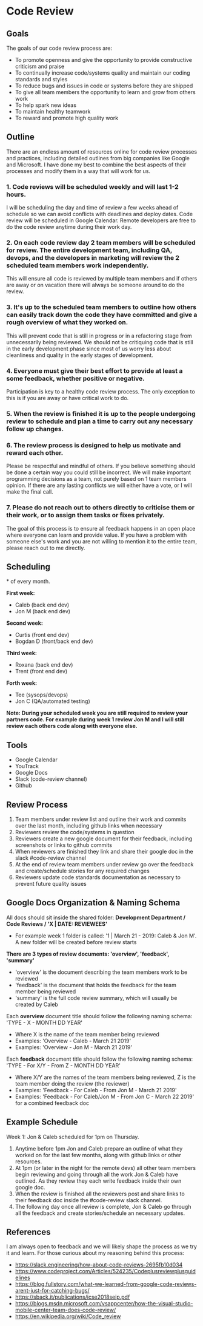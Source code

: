 # Code Review

## Goals

The goals of our code review process are:

- To promote openness and give the opportunity to provide constructive criticism and praise
- To continually increase code/systems quality and maintain our coding standards and styles
- To reduce bugs and issues in code or systems before they are shipped
- To give all team members the opportunity to learn and grow from others work
- To help spark new ideas
- To maintain healthy teamwork
- To reward and promote high quality work

## Outline

There are an endless amount of resources online for code review processes and practices, including detailed outlines from big companies like Google and Microsoft. I have done my best to combine the best aspects of their processes and modify them in a way that will work for us.

### 1. Code reviews will be scheduled weekly and will last 1-2 hours.

I will be scheduling the day and time of review a few weeks ahead of schedule so we can avoid conflicts with deadlines and deploy dates. Code review will be scheduled in Google Calendar. Remote developers are free to do the code review anytime during their work day.

### 2. On each code review day 2 team members will be scheduled for review. The entire development team, including QA, devops, and the developers in marketing will review the 2 scheduled team members work independently.

This will ensure all code is reviewed by multiple team members and if others are away or on vacation there will always be someone around to do the review.

### 3. It's up to the scheduled team members to outline how others can easily track down the code they have committed and give a rough overview of what they worked on.

This will prevent code that is still in progress or in a refactoring stage from unnecessarily being reviewed. We should not be critiquing code that is still in the early development phase since most of us worry less about cleanliness and quality in the early stages of development.

### 4. Everyone must give their best effort to provide at least a some feedback, whether positive or negative.

Participation is key to a healthy code review process. The only exception to this is if you are away or have critical work to do.

### 5. When the review is finished it is up to the people undergoing review to schedule and plan a time to carry out any necessary follow up changes.

### 6. The review process is designed to help us motivate and reward each other.

Please be respectful and mindful of others. If you believe something should be done a certain way you could still be incorrect. We will make important programming decisions as a team, not purely based on 1 team members opinion. If there are any lasting conflicts we will either have a vote, or I will make the final call.

### 7. Please do not reach out to others directly to criticise them or their work, or to assign them tasks or fixes privately.

The goal of this process is to ensure all feedback happens in an open place where everyone can learn and provide value. If you have a problem with someone else's work and you are not willing to mention it to the entire team, please reach out to me directly.

## Scheduling

\* of every month.

**First week:**
- Caleb (back end dev)
- Jon M (back end dev)

**Second week:**
- Curtis (front end dev)
- Bogdan D (front/back end dev)

**Third week:**
- Roxana (back end dev)
- Trent (front end dev)

**Forth week:**
- Tee (sysops/devops)
- Jon C (QA/automated testing)

**Note: During your scheduled week you are still required to review your partners code. For example during week 1 review Jon M and I will still review each others code along with everyone else.**

## Tools

- Google Calendar
- YouTrack
- Google Docs
- Slack (code-review channel)
- Github

## Review Process

1. Team members under review list and outline their work and commits over the last month, including github links when necessary
2. Reviewers review the code/systems in question
3. Reviewers create a new google document for their feedback, including screenshots or links to github commits
4. When reviewers are finished they link and share their google doc in the slack #code-review channel
4. At the end of review team members under review go over the feedback and create/schedule stories for any required changes
5. Reviewers update code standards documentation as necessary to prevent future quality issues

## Google Docs Organization & Naming Schema

All docs should sit inside the shared folder: **Development Department / Code Reviews / 'X | DATE: REVIEWEES'**

- For example week 1 folder is called: '1 | March 21 - 2019: Caleb & Jon M'. A new folder will be created before review starts  

**There are 3 types of review documents: 'overview', 'feedback', 'summary'**
- 'overview' is the document describing the team members work to be reviewed
- 'feedback' is the document that holds the feedback for the team member being reviewed
- 'summary' is the full code review summary, which will usually be created by Caleb  

Each **overview** document title should follow the following naming schema: 'TYPE - X - MONTH DD YEAR'

- Where X is the name of the team member being reviewed
- Examples:  'Overview - Caleb - March 21 2019'
- Examples:  'Overview - Jon M - March 21 2019'  

Each **feedback** document title should follow the following naming schema: 'TYPE - For X/Y - From Z - MONTH DD YEAR'

- Where X/Y are the names of the team members being reviewed, Z is the team member doing the review (the reviewer)
- Examples: 'Feedback - For Caleb - From Jon M - March 21 2019'
- Examples: 'Feedback - For Caleb/Jon M - From Jon C - March 22 2019' for a combined feedback doc


## Example Schedule

Week 1: Jon & Caleb scheduled for 1pm on Thursday.

1. Anytime before 1pm Jon and Caleb prepare an outline of what they worked on for the last few months, along with github links or other resources.
2. At 1pm (or later in the night for the remote devs) all other team members begin reviewing and going through all the work Jon & Caleb have outlined. As they review they each write feedback inside their own google doc.
3. When the review is finished all the reviewers post and share links to their feedback doc inside the #code-review slack channel.
4. The following day once all review is complete, Jon & Caleb go through all the feedback and create stories/schedule an necessary updates.

## References

I am always open to feedback and we will likely shape the process as we try it and learn. For those curious about my reasoning behind this process:

* https://slack.engineering/how-about-code-reviews-2695fb10d034
* https://www.codeproject.com/Articles/524235/Codeplusreviewplusguidelines
* https://blog.fullstory.com/what-we-learned-from-google-code-reviews-arent-just-for-catching-bugs/
* https://sback.it/publications/icse2018seip.pdf
* https://blogs.msdn.microsoft.com/vsappcenter/how-the-visual-studio-mobile-center-team-does-code-review/
* https://en.wikipedia.org/wiki/Code_review
